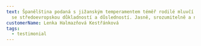 ```yaml
---
text: Španělština podaná s jižanským temperamentem téměř rodilé mluvčí a zároveň
  se středoevropskou důkladností a důsledností. Jasně, srozumitelně a nápaditě.
customerName: Lenka Halmazňová Kestřánková
tags:
  - testimonial
---
```

